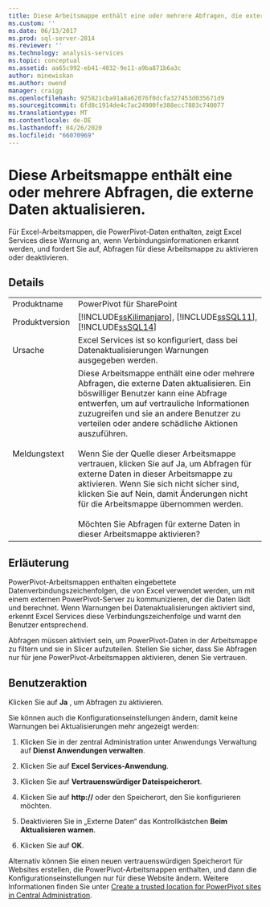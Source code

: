 ```yaml
---
title: Diese Arbeitsmappe enthält eine oder mehrere Abfragen, die externe Daten aktualisieren. | Microsoft-Dokumentation
ms.custom: ''
ms.date: 06/13/2017
ms.prod: sql-server-2014
ms.reviewer: ''
ms.technology: analysis-services
ms.topic: conceptual
ms.assetid: aa65c992-eb41-4032-9e11-a9ba871b6a3c
author: minewiskan
ms.author: owend
manager: craigg
ms.openlocfilehash: 925821cba91a8a62076f0dcfa327453d035671d9
ms.sourcegitcommit: 6fd8c1914de4c7ac24900fe388ecc7883c740077
ms.translationtype: MT
ms.contentlocale: de-DE
ms.lasthandoff: 04/26/2020
ms.locfileid: "66070969"
---
```

# <a name="this-workbook-contains-one-or-more-queries-that-refresh-external-data"></a>Diese Arbeitsmappe enthält eine oder mehrere Abfragen, die externe Daten aktualisieren.
  Für Excel-Arbeitsmappen, die PowerPivot-Daten enthalten, zeigt Excel Services diese Warnung an, wenn Verbindungsinformationen erkannt werden, und fordert Sie auf, Abfragen für diese Arbeitsmappe zu aktivieren oder deaktivieren.  
  
## <a name="details"></a>Details  
  
|||  
|-|-|  
|Produktname|PowerPivot für SharePoint|  
|Produktversion|[!INCLUDE[ssKilimanjaro](../../includes/sskilimanjaro-md.md)], [!INCLUDE[ssSQL11](../../includes/sssql11-md.md)], [!INCLUDE[ssSQL14](../../includes/sssql14-md.md)]|  
|Ursache|Excel Services ist so konfiguriert, dass bei Datenaktualisierungen Warnungen ausgegeben werden.|  
|Meldungstext|Diese Arbeitsmappe enthält eine oder mehrere Abfragen, die externe Daten aktualisieren. Ein böswilliger Benutzer kann eine Abfrage entwerfen, um auf vertrauliche Informationen zuzugreifen und sie an andere Benutzer zu verteilen oder andere schädliche Aktionen auszuführen.<br /><br /> Wenn Sie der Quelle dieser Arbeitsmappe vertrauen, klicken Sie auf Ja, um Abfragen für externe Daten in dieser Arbeitsmappe zu aktivieren. Wenn Sie sich nicht sicher sind, klicken Sie auf Nein, damit Änderungen nicht für die Arbeitsmappe übernommen werden.<br /><br /> Möchten Sie Abfragen für externe Daten in dieser Arbeitsmappe aktivieren?|  
  
## <a name="explanation"></a>Erläuterung  
 PowerPivot-Arbeitsmappen enthalten eingebettete Datenverbindungszeichenfolgen, die von Excel verwendet werden, um mit einem externen PowerPivot-Server zu kommunizieren, der die Daten lädt und berechnet. Wenn Warnungen bei Datenaktualisierungen aktiviert sind, erkennt Excel Services diese Verbindungszeichenfolge und warnt den Benutzer entsprechend.  
  
 Abfragen müssen aktiviert sein, um PowerPivot-Daten in der Arbeitsmappe zu filtern und sie in Slicer aufzuteilen. Stellen Sie sicher, dass Sie Abfragen nur für jene PowerPivot-Arbeitsmappen aktivieren, denen Sie vertrauen.  
  
## <a name="user-action"></a>Benutzeraktion  
 Klicken Sie auf **Ja** , um Abfragen zu aktivieren.  
  
 Sie können auch die Konfigurationseinstellungen ändern, damit keine Warnungen bei Aktualisierungen mehr angezeigt werden:  
  
1.  Klicken Sie in der zentral Administration unter Anwendungs Verwaltung auf **Dienst Anwendungen verwalten**.  
  
2.  Klicken Sie auf **Excel Services-Anwendung**.  
  
3.  Klicken Sie auf **Vertrauenswürdiger Dateispeicherort**.  
  
4.  Klicken Sie auf **http://** oder den Speicherort, den Sie konfigurieren möchten.  
  
5.  Deaktivieren Sie in „Externe Daten“ das Kontrollkästchen **Beim Aktualisieren warnen**.  
  
6.  Klicken Sie auf **OK**.  
  
 Alternativ können Sie einen neuen vertrauenswürdigen Speicherort für Websites erstellen, die PowerPivot-Arbeitsmappen enthalten, und dann die Konfigurationseinstellungen nur für diese Website ändern. Weitere Informationen finden Sie unter [Create a trusted location for PowerPivot sites in Central Administration](create-a-trusted-location-for-power-pivot-sites-in-central-administration.md).  
  
  
